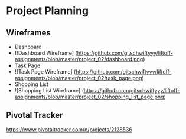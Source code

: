 # Project Planning
## Wireframes
* Dashboard
* ![Dashboard Wireframe] (https://github.com/gitschwiftyyy/liftoff-assignments/blob/master/project_02/dashboard.png)
* Task Page
* ![Task Page Wireframe] (https://github.com/gitschwiftyyy/liftoff-assignments/blob/master/project_02/task_page.png)
* Shopping List
* ![Shopping List Wireframe] (https://github.com/gitschwiftyyy/liftoff-assignments/blob/master/project_02/shopping_list_page.png)

## Pivotal Tracker
https://www.pivotaltracker.com/n/projects/2128536